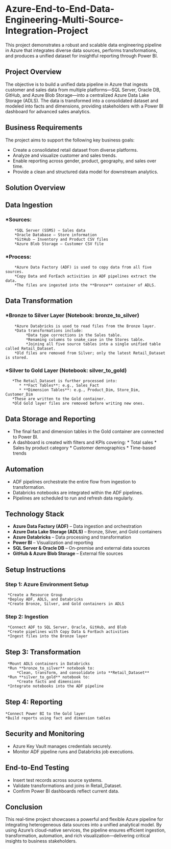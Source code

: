 # Azure-End-to-End-Data-Engineering-Multi-Source-Integration-Project

This project demonstrates a robust and scalable data engineering pipeline in Azure that integrates diverse data sources, performs transformations, and produces a unified dataset for insightful reporting through Power BI.

## Project Overview

The objective is to build a unified data pipeline in Azure that ingests customer and sales data from multiple platforms—SQL Server, Oracle DB, GitHub, and Azure Blob Storage—into a centralized Azure Data Lake Storage (ADLS). The data is transformed into a consolidated dataset and modeled into facts and dimensions, providing stakeholders with a Power BI dashboard for advanced sales analytics.

## Business Requirements

The project aims to support the following key business goals:

  * Create a consolidated retail dataset from diverse platforms.
  * Analyze and visualize customer and sales trends.
  * Enable reporting across gender, product, geography, and sales over time.
  * Provide a clean and structured data model for downstream analytics.

## Solution Overview

 ## Data Ingestion

 ### *Sources:
        *SQL Server (SSMS) – Sales data
        *Oracle Database – Store information
        *GitHub – Inventory and Product CSV files
        *Azure Blob Storage – Customer CSV file

### *Process:
        *Azure Data Factory (ADF) is used to copy data from all five sources.
        *Copy Data and ForEach activities in ADF pipelines extract the data.
        *The files are ingested into the **Bronze** container of ADLS.

## Data Transformation
 
 ### *Bronze to Silver Layer (Notebook: bronze_to_silver)
        *Azure Databricks is used to read files from the Bronze layer.
        *Data transformations include:
             *Data type corrections in the Sales table.
             *Renaming columns to snake_case in the Stores table.
             *Joining all five source tables into a single unified table called Retail_Dataset.
        *Old files are removed from Silver; only the latest Retail_Dataset is stored.

 ### *Silver to Gold Layer (Notebook: silver_to_gold)
       *The Retail_Dataset is further processed into:
          * **Fact Tables**: e.g., Sales_Fact
          * **Dimension Tables**: e.g., Product_Dim, Store_Dim, Customer_Dim
       *These are written to the Gold container.
       *Old Gold layer files are removed before writing new ones.

## Data Storage and Reporting
* The final fact and dimension tables in the Gold container are connected to Power BI.
* A dashboard is created with filters and KPIs covering:
      * Total sales
      * Sales by product category
      * Customer demographics
      * Time-based trends

## Automation
* ADF pipelines orchestrate the entire flow from ingestion to transformation.
* Databricks notebooks are integrated within the ADF pipelines.
* Pipelines are scheduled to run and refresh data regularly.

## Technology Stack
  * **Azure Data Factory (ADF)** – Data ingestion and orchestration
  * **Azure Data Lake Storage (ADLS)** – Bronze, Silver, and Gold containers
  * **Azure Databricks** – Data processing and transformation
  * **Power BI** – Visualization and reporting
  * **SQL Server & Oracle DB** – On-premise and external data sources
  * **GitHub & Azure Blob Storage** – External file sources

## Setup Instructions

### Step 1: Azure Environment Setup
     *Create a Resource Group
     *Deploy ADF, ADLS, and Databricks
     *Create Bronze, Silver, and Gold containers in ADLS

### Step 2: Ingestion
     *Connect ADF to SQL Server, Oracle, GitHub, and Blob
     *Create pipelines with Copy Data & ForEach activities
     *Ingest files into the Bronze layer

## Step 3: Transformation
     *Mount ADLS containers in Databricks
     *Run **bronze_to_silver** notebook to:
         *Clean, transform, and consolidate into **Retail_Dataset**
     *Run **silver_to_gold** notebook to:
         *Create facts and dimensions
     *Integrate notebooks into the ADF pipeline

## Step 4: Reporting
    *Connect Power BI to the Gold layer
    *Build reports using fact and dimension tables

## Security and Monitoring
   * Azure Key Vault manages credentials securely.
   * Monitor ADF pipeline runs and Databricks job executions.

## End-to-End Testing
   * Insert test records across source systems.
   * Validate transformations and joins in Retail_Dataset.
   * Confirm Power BI dashboards reflect current data.

## Conclusion

This real-time project showcases a powerful and flexible Azure pipeline for integrating heterogeneous data sources into a unified analytical model. By using Azure’s cloud-native services, the pipeline ensures efficient ingestion, transformation, automation, and rich visualization—delivering critical insights to business stakeholders.
